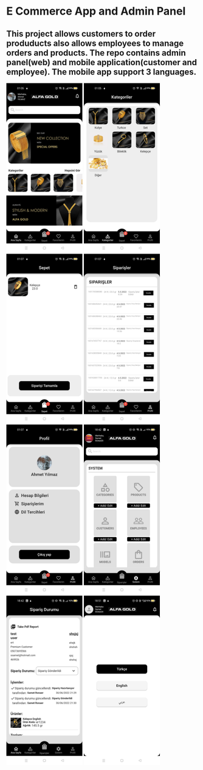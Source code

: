 # E Commerce App and Admin Panel

## This project allows customers to order produducts also allows employees to manage orders and products. The repo contains admin panel(web) and mobile application(customer and employee). The mobile app support 3 languages.
<img src="AppImages/1.jpeg" alt="drawing" width="200"/>
<img src="AppImages/3.jpeg" alt="drawing" width="200"/>
<img src="AppImages/4.jpeg" alt="drawing" width="200"/>
<img src="AppImages/2.jpeg" alt="drawing" width="200"/>
<img src="AppImages/5.jpeg" alt="drawing" width="200"/>
<img src="AppImages/6.jpeg" alt="drawing" width="200"/>
<img src="AppImages/7.jpeg" alt="drawing" width="200"/>
<img src="AppImages/8.jpeg" alt="drawing" width="200"/>

